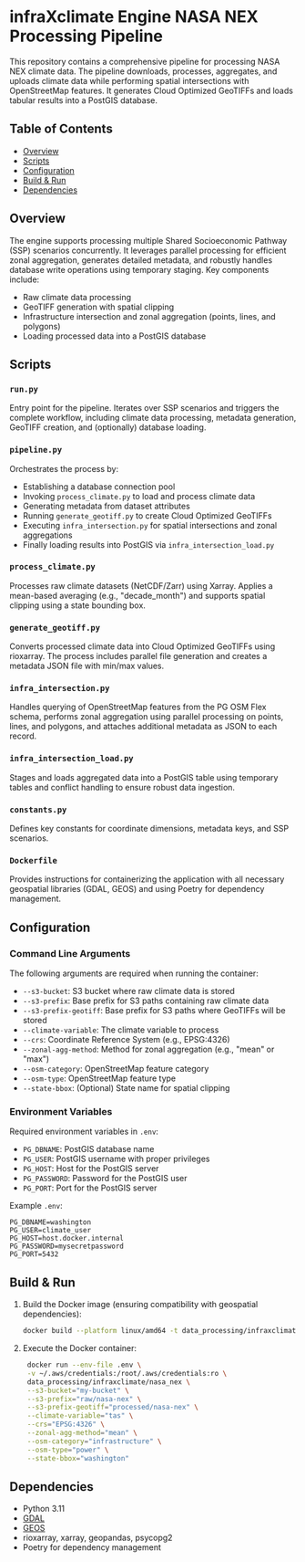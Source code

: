 # infraXclimate Engine NASA NEX Processing Pipeline

This repository contains a comprehensive pipeline for processing NASA NEX climate data. The pipeline downloads, processes, aggregates, and uploads climate data while performing spatial intersections with OpenStreetMap features. It generates Cloud Optimized GeoTIFFs and loads tabular results into a PostGIS database.

## Table of Contents

- [Overview](#overview)
- [Scripts](#scripts)
- [Configuration](#configuration)
- [Build & Run](#build--run)
- [Dependencies](#dependencies)

## Overview

The engine supports processing multiple Shared Socioeconomic Pathway (SSP) scenarios concurrently. It leverages parallel processing for efficient zonal aggregation, generates detailed metadata, and robustly handles database write operations using temporary staging. Key components include:
- Raw climate data processing 
- GeoTIFF generation with spatial clipping
- Infrastructure intersection and zonal aggregation (points, lines, and polygons)
- Loading processed data into a PostGIS database

## Scripts

### `run.py`
Entry point for the pipeline. Iterates over SSP scenarios and triggers the complete workflow, including climate data processing, metadata generation, GeoTIFF creation, and (optionally) database loading.

### `pipeline.py`
Orchestrates the process by:
- Establishing a database connection pool
- Invoking `process_climate.py` to load and process climate data
- Generating metadata from dataset attributes
- Running `generate_geotiff.py` to create Cloud Optimized GeoTIFFs
- Executing `infra_intersection.py` for spatial intersections and zonal aggregations
- Finally loading results into PostGIS via `infra_intersection_load.py`

### `process_climate.py`
Processes raw climate datasets (NetCDF/Zarr) using Xarray. Applies a mean-based averaging (e.g., "decade_month") and supports spatial clipping using a state bounding box.

### `generate_geotiff.py`
Converts processed climate data into Cloud Optimized GeoTIFFs using rioxarray. The process includes parallel file generation and creates a metadata JSON file with min/max values.

### `infra_intersection.py`
Handles querying of OpenStreetMap features from the PG OSM Flex schema, performs zonal aggregation using parallel processing on points, lines, and polygons, and attaches additional metadata as JSON to each record.

### `infra_intersection_load.py`
Stages and loads aggregated data into a PostGIS table using temporary tables and conflict handling to ensure robust data ingestion.

### `constants.py`
Defines key constants for coordinate dimensions, metadata keys, and SSP scenarios.

### `Dockerfile`
Provides instructions for containerizing the application with all necessary geospatial libraries (GDAL, GEOS) and using Poetry for dependency management.

## Configuration

### Command Line Arguments

The following arguments are required when running the container:

- `--s3-bucket`: S3 bucket where raw climate data is stored
- `--s3-prefix`: Base prefix for S3 paths containing raw climate data
- `--s3-prefix-geotiff`: Base prefix for S3 paths where GeoTIFFs will be stored
- `--climate-variable`: The climate variable to process
- `--crs`: Coordinate Reference System (e.g., EPSG:4326)
- `--zonal-agg-method`: Method for zonal aggregation (e.g., "mean" or "max")
- `--osm-category`: OpenStreetMap feature category
- `--osm-type`: OpenStreetMap feature type
- `--state-bbox`: (Optional) State name for spatial clipping


### Environment Variables

Required environment variables in `.env`:

- `PG_DBNAME`: PostGIS database name
- `PG_USER`: PostGIS username with proper privileges
- `PG_HOST`: Host for the PostGIS server
- `PG_PASSWORD`: Password for the PostGIS user
- `PG_PORT`: Port for the PostGIS server

Example `.env`:
```properties
PG_DBNAME=washington
PG_USER=climate_user
PG_HOST=host.docker.internal
PG_PASSWORD=mysecretpassword
PG_PORT=5432
```

## Build & Run

1. Build the Docker image (ensuring compatibility with geospatial dependencies):
   ```bash
   docker build --platform linux/amd64 -t data_processing/infraxclimate/nasa_nex .
   ```
2. Execute the Docker container:
   ```bash
    docker run --env-file .env \
    -v ~/.aws/credentials:/root/.aws/credentials:ro \
    data_processing/infraxclimate/nasa_nex \
    --s3-bucket="my-bucket" \
    --s3-prefix="raw/nasa-nex" \
    --s3-prefix-geotiff="processed/nasa-nex" \
    --climate-variable="tas" \
    --crs="EPSG:4326" \
    --zonal-agg-method="mean" \
    --osm-category="infrastructure" \
    --osm-type="power" \
    --state-bbox="washington"
    ```

## Dependencies

- Python 3.11
- [GDAL](https://gdal.org/)
- [GEOS](https://libgeos.org/)
- rioxarray, xarray, geopandas, psycopg2
- Poetry for dependency management


